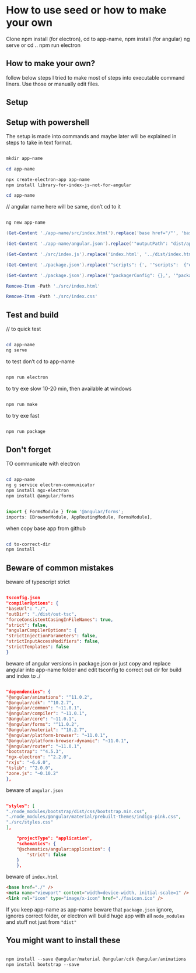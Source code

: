 # How to use seed or how to make your own

Clone
npm install (for electron), cd to app-name, npm install (for angular)
ng serve
or cd ..
npm run electron

## How to make your own?

follow below steps
I tried to make most of steps into executable command liners.
Use those or manually edit files.

## Setup

## Setup with powershell

The setup is made into commands and maybe later will be explained in steps to take in text format.

```powershell

mkdir app-name

cd app-name

npx create-electron-app app-name
npm install library-for-index-js-not-for-angular

cd app-name

```

// angular name here will be same, don’t cd to it

```powershell

ng new app-name

(Get-Content './app-name/src/index.html').replace('base href="/"', 'base href="./"') | Set-Content './app-name/src/index.html'

(Get-Content './app-name/angular.json').replace('"outputPath": "dist/app-name",', '"outputPath": "../dist",') | Set-Content './app-name/angular.json'

(Get-Content './src/index.js').replace('index.html', '../dist/index.html') | Set-Content './src/index.js'

(Get-Content './package.json').replace('"scripts": {', '"scripts":  {"electron": "npm --prefix ./app-name/ run build &amp;&amp; npm --prefix ./ start",') | Set-Content './package.json'

(Get-Content './package.json').replace('"packagerConfig": {},', '"packagerConfig": {"ignore": ["/app-name"]},') | Set-Content './package.json'

Remove-Item -Path './src/index.html'

Remove-Item -Path './src/index.css'

```

## Test and build

// to quick test

```powershell

cd app-name
ng serve

```

to test
don’t cd to app-name

```powershell

npm run electron

```

to try exe slow 10-20 min, then available at windows

```powershell

npm run make

```

to try exe fast

```powershell

npm run package

```

## Don't forget

TO communicate with electron

```powershell

cd app-name
ng g service electron-communicator
npm install ngx-electron
npm install @angular/forms

```

```typescript

import { FormsModule } from '@angular/forms';
imports: [BrowserModule, AppRoutingModule, FormsModule],

```

when copy base app from github

```powershell

cd to-correct-dir
npm install

```

## Beware of common mistakes

beware of typescript strict

```json

tsconfig.json
"compilerOptions": {
"baseUrl": "./",
"outDir": "./dist/out-tsc",
"forceConsistentCasingInFileNames": true,
"strict": false,
"angularCompilerOptions": {
"strictInjectionParameters": false,
"strictInputAccessModifiers": false,
"strictTemplates": false
}

```

beware of angular versions in package.json
or just copy and replace angular into app-name folder and edit tsconfig to correct out dir for build and index to ./

```json

"dependencies": {
"@angular/animations": "^11.0.2",
"@angular/cdk": "^10.2.7",
"@angular/common": "~11.0.1",
"@angular/compiler": "~11.0.1",
"@angular/core": "~11.0.1",
"@angular/forms": "^11.0.2",
"@angular/material": "^10.2.7",
"@angular/platform-browser": "~11.0.1",
"@angular/platform-browser-dynamic": "~11.0.1",
"@angular/router": "~11.0.1",
"bootstrap": "^4.5.3",
"ngx-electron": "^2.2.0",
"rxjs": "~6.6.0",
"tslib": "^2.0.0",
"zone.js": "~0.10.2"
},

```

beware of
`angular.json`

```json

"styles": [
"./node_modules/bootstrap/dist/css/bootstrap.min.css",
"./node_modules/@angular/material/prebuilt-themes/indigo-pink.css",
"./src/styles.css"
],

    "projectType": "application",
    "schematics": {
    "@schematics/angular:application": {
        "strict": false
    }
    },

```

beware of
`index.html`

```html
<base href="./" />
<meta name="viewport" content="width=device-width, initial-scale=1" />
<link rel="icon" type="image/x-icon" href="./favicon.ico" />
```

If you keep app-name as app-name
beware that `package.json` ignore, ignores correct folder, or electron will build huge app with all `node_modules` and stuff not just from `"dist"`

## You might want to install these

```powershell

npm install --save @angular/material @angular/cdk @angular/animations
npm install bootstrap --save

```

